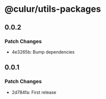 # @culur/utils-packages

## 0.0.2

### Patch Changes

- 4e3265b: Bump dependencies

## 0.0.1

### Patch Changes

- 2d784fa: First release
